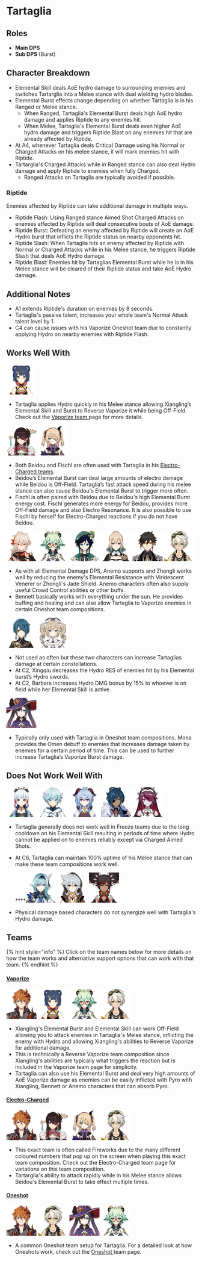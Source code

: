 # Tartaglia

## **Roles**

* **Main DPS**
* **Sub DPS** \(Burst\)

## **Character Breakdown**

* Elemental Skill deals AoE hydro damage to surrounding enemies and switches Tartarglia into a Melee stance with dual wielding hydro blades.
* Elemental Burst effects change depending on whether Tartaglia is in his Ranged or Melee stance.
  * When Ranged, Tartaglia's Elemental Burst deals high AoE hydro damage and applies Riptide to any enemies hit.
  * When Melee, Tartaglia's Elemental Burst deals even higher AoE hydro damage and triggers Riptide Blast on any enemies hit that are already affected by Riptide.
* At A4, whenever Tartaglia deals Critical Damage using his Normal or Charged Attacks on his melee stance, it will mark enemies hit with Riptide.
* Tartarglia's Charged Attacks while in Ranged stance can also deal Hydro damage and apply Riptide to enemies when fully Charged.
  * Ranged Attacks on Tartaglia are typically avoided if possible.

### Riptide

Enemies affected by Riptide can take additional damage in multiple ways.

* Riptide Flash: Using Ranged stance Aimed Shot Charged Attacks on enemies affected by Riptide will deal consecutive bouts of AoE damage.
* Riptide Burst: Defeating an enemy affected by Riptide will create an AoE Hydro burst that inflicts the Riptide status on nearby opponents hit.
* Riptide Slash: When Tartaglia hits an enemy affected by Riptide with Normal or Charged Attacks while in his Melee stance, he triggers Riptide Slash that deals AoE Hydro damage.
* Riptide Blast: Enemies hit by Tartaglias Elemental Burst while he is in his Melee stance will be cleared of their Riptide status and take AoE Hydro damage.

## Additional Notes

* A1 extends Riptide's duration on enemies by 8 seconds.
* Tartaglia's passive talent, increases your whole team's Normal Attack talent level by 1.
* C4 can cause issues with his Vaporize Oneshot team due to constantly applying Hydro on nearby enemies with Riptide Flash.

## Works Well With

![](../../.gitbook/assets/ui_avataricon_xiangling.png) 

* Tartaglia applies Hydro quickly in his Melee stance allowing Xiangling’s Elemental Skill and Burst to Reverse Vaporize it while being Off-Field. Check out the [Vaporize team ](../../teams/vaporize.md)page for more details.

![](../../.gitbook/assets/ui_avataricon_beidou.png) ![](../../.gitbook/assets/ui_avataricon_fischl.png) 

* Both Beidou and Fischl are often used with Tartaglia in his [Electro-Charged teams](../../teams/electro-charged.md).
* Beidou’s Elemental Burst can deal large amounts of electro damage while Beidou is Off-Field. Tartaglia’s fast attack speed during his melee stance can also cause Beidou's Elemental Burst to trigger more often.
* Fischl is often paired with Beidou due to Beidou's high Elemental Burst energy cost. Fischl generates more energy for Beidou, provides more Off-Field damage and also Electro Resonance. It is also possible to use Fischl by herself for Electro-Charged reactions if you do not have Beidou.

![](../../.gitbook/assets/ui_avataricon_kazuha.png) ![](../../.gitbook/assets/ui_avataricon_sucrose.png) ![](../../.gitbook/assets/ui_avataricon_venti.png) ![](../../.gitbook/assets/ui_avataricon_jean.png) ![](../../.gitbook/assets/ui_avataricon_zhongli.png) ![](../../.gitbook/assets/ui_avataricon_bennett.png) 

* As with all Elemental Damage DPS, Anemo supports and Zhongli works well by reducing the enemy's Elemental Resistance with Viridescent Venerer or Zhongli's Jade Shield. Anemo characters often also supply useful Crowd Control abilities or other buffs.
* Bennett basically works with everything under the sun. He provides buffing and healing and can also allow Tartaglia to Vaporize enemies in certain Oneshot team compositions.

 ![](../../.gitbook/assets/ui_avataricon_xingqiu.png) ![](../../.gitbook/assets/ui_avataricon_barbara.png) 

* Not used as often but these two characters can increase Tartaglias damage at certain constellations.
* At C2, Xingqiu decreases the Hydro RES of enemies hit by his Elemental burst’s Hydro swords.
* At C2, Barbara increases Hydro DMG bonus by 15% to whoever is on field while her Elemental Skill is active.

![](../../.gitbook/assets/ui_avataricon_mona.png) 

* Typically only used with Tartaglia in Oneshot team compositions. Mona provides the Omen debuff to enemies that increases damage taken by enemies for a certain period of time. This can be used to further increase Tartaglia’s Vaporize Burst damage.

## **Does Not Work Well With**

![](../../.gitbook/assets/ui_avataricon_ayaka.png) ![](../../.gitbook/assets/ui_avataricon_chongyun.png) ![](../../.gitbook/assets/ui_avataricon_ganyu.png) ![](../../.gitbook/assets/ui_avataricon_kaeya.png) ![](../../.gitbook/assets/ui_avataricon_rosaria.png) 

* Tartaglia generally does not work well in Freeze teams due to the long cooldown on his Elemental Skill resulting in periods of time where Hydro cannot be applied on to enemies reliably except via Charged Aimed Shots.
* At C6, Tartaglia can maintain 100% uptime of his Melee stance that can make these team compositions work well.

  ****![](../../.gitbook/assets/ui_avataricon_eula.png) ![](../../.gitbook/assets/ui_avataricon_razor.png) ![](../../.gitbook/assets/ui_avataricon_xinyan.png) 

* Physical damage based characters do not synergize well with Tartaglia's Hydro damage.

## **Teams**

{% hint style="info" %}
Click on the team names below for more details on how the team works and alternative support options that can work with that team.
{% endhint %}

#### [Vaporize](../../teams/vaporize.md)

![](../../.gitbook/assets/ui_avataricon_tartaglia.png) ![](../../.gitbook/assets/ui_avataricon_xiangling.png) ![](../../.gitbook/assets/ui_avataricon_sucrose.png) ![](../../.gitbook/assets/ui_avataricon_bennett.png) 

* Xiangling's Elemental Burst and Elemental Skill can work Off-Field allowing you to attack enemies in Tartaglia's Melee stance, inflicting the enemy with Hydro and allowing Xiangling's abilities to Reverse Vaporize for additional damage.
* This is technically a Reverse Vaporize team composition since Xiangling's abilities are typically what triggers the reaction but is included in the Vaporize team page for simplicity.
* Tartaglia can also use his Elemental Burst and deal very high amounts of AoE Vaporize damage as enemies can be easily inflicted with Pyro with Xiangling, Bennett or Anemo characters that can absorb Pyro.

#### [Electro-Charged](../../teams/electro-charged.md)

![](../../.gitbook/assets/ui_avataricon_tartaglia.png) ![](../../.gitbook/assets/ui_avataricon_beidou.png) ![](../../.gitbook/assets/ui_avataricon_fischl.png) ![](../../.gitbook/assets/ui_avataricon_bennett.png) 

* This exact team is often called Fireworks due to the many different coloured numbers that pop up on the screen when playing this exact team composition. Check out the Electro-Charged team page for variations on this team composition.
* Tartarglia's ability to attack rapidly while in his Melee stance allows Beidou's Elemental Burst to take effect multiple times.

#### [Oneshot]()

![](../../.gitbook/assets/ui_avataricon_tartaglia.png) ![](../../.gitbook/assets/ui_avataricon_bennett.png) ![](../../.gitbook/assets/ui_avataricon_mona.png) ![](../../.gitbook/assets/ui_avataricon_sucrose.png) 

* A common Oneshot team setup for Tartaglia. For a detailed look at how Oneshots work, check out the [Oneshot ]()team page.

